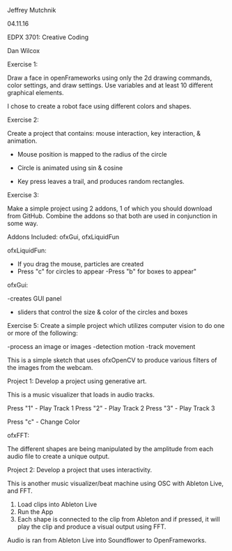 Jeffrey Mutchnik

04.11.16

EDPX 3701: Creative Coding

Dan Wilcox



Exercise 1:

Draw a face in openFrameworks using only the 2d drawing commands, color settings, and draw settings. Use variables and at least 10 different graphical elements.


I chose to create a robot face using different colors and shapes.



Exercise 2:

Create a project that contains: mouse interaction, key interaction, & animation.


- Mouse position is mapped to the radius of the circle

- Circle is animated using sin & cosine

- Key press leaves a trail, and produces random rectangles.


Exercise 3:

Make a simple project using 2 addons, 1 of which you should download from GitHub. Combine the addons so that both are used in conjunction in some way.



Addons Included: ofxGui, ofxLiquidFun


ofxLiquidFun:
- If you drag the mouse, particles are created
- Press "c" for circles to appear
-Press "b" for boxes to appear"

ofxGui:

-creates GUI panel
- sliders that control the size & color of the circles and boxes


Exercise 5: Create a simple project which utilizes computer vision to do one or more of the following:

-process an image or images
-detection motion
-track movement


This is a simple sketch that uses ofxOpenCV to produce various filters of the images from the webcam.



Project 1: Develop a project using generative art. 


This is a music visualizer that loads in audio tracks. 

Press "1" - Play Track 1
Press "2" - Play Track 2
Press "3" - Play Track 3

Press "c" - Change Color


ofxFFT:

The different shapes are being manipulated by the amplitude from each audio file to create a unique output. 



Project 2: Develop a project that uses interactivity. 


This is another music visualizer/beat machine using OSC with Ableton Live, and FFT. 

1. Load clips into Ableton Live
2. Run the App
3. Each shape is connected to the clip from Ableton and if pressed, it will play the clip and produce a visual output using FFT.



Audio is ran from Ableton Live into Soundflower to OpenFrameworks.


